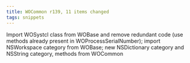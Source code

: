 ```yaml
---
title: WOCommon r139, 11 items changed
tags: snippets
---
```


Import WOSystcl class from WOBase and remove redundant code (use methods already present in WOProcessSerialNumber); import NSWorkspace category from WOBase; new NSDictionary category and NSString category, methods from WOCommon
